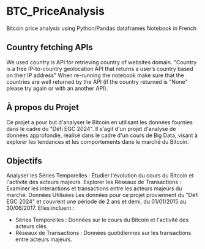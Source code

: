 # BTC_PriceAnalysis
Bitcoin price analysis using Python/Pandas dataframes 
Notebook in French

## Country fetching APIs 

We used country.is API for retrieving country of websites domain. 
"Country is a free IP-to-country geolocation API that returns a user’s country based on their IP address"
When re-running the notebook make sure that the countries are well returned by the API (if the country returned is "None" please try again or with an another API).

## À propos du Projet
Ce projet a pour but d'analyser le Bitcoin en utilisant les données fournies dans le cadre du "Défi EGC 2024". Il s'agit d'un projet d'analyse de données approfondie, réalisé dans le cadre d'un cours de Big Data, visant à explorer les tendances et les comportements dans le marché du Bitcoin.

## Objectifs
Analyser les Séries Temporelles : Étudier l'évolution du cours du Bitcoin et l'activité des acteurs majeurs.
Explorer les Réseaux de Transactions : Examiner les interactions et transactions entre les acteurs majeurs du marché.
Données Utilisées
Les données pour ce projet proviennent du "Défi EGC 2024" et couvrent une période de 2 ans et demi, du 01/01/2015 au 30/06/2017. Elles incluent :

- Séries Temporelles : Données sur le cours du Bitcoin et l'activité des acteurs clés.
- Réseaux de Transactions : Données quotidiennes sur les transactions entre acteurs majeurs.
